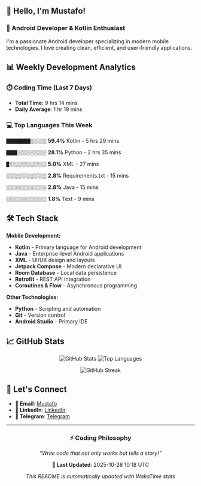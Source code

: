 ## 👋 Hello, I'm Mustafo!

### 🚀 Android Developer & Kotlin Enthusiast

I'm a passionate Android developer specializing in modern mobile technologies. I love creating clean, efficient, and user-friendly applications.

## 📊 Weekly Development Analytics

### ⏱️ Coding Time (Last 7 Days)
- **Total Time**: 9 hrs 14 mins
- **Daily Average**: 1 hr 19 mins

### 💻 Top Languages This Week


`█████████░░░░░░` **59.4%** Kotlin - 5 hrs 29 mins

`████░░░░░░░░░░░` **28.1%** Python - 2 hrs 35 mins

`█░░░░░░░░░░░░░░` **5.0%** XML - 27 mins

`░░░░░░░░░░░░░░░` **2.8%** Requirements.txt - 15 mins

`░░░░░░░░░░░░░░░` **2.8%** Java - 15 mins

`░░░░░░░░░░░░░░░` **1.8%** Text - 9 mins


## 🛠️ Tech Stack

**Mobile Development:**
- **Kotlin** - Primary language for Android development
- **Java** - Enterprise-level Android applications  
- **XML** - UI/UX design and layouts
- **Jetpack Compose** - Modern declarative UI
- **Room Database** - Local data persistence
- **Retrofit** - REST API integration
- **Coroutines & Flow** - Asynchronous programming

**Other Technologies:**
- **Python** - Scripting and automation
- **Git** - Version control
- **Android Studio** - Primary IDE

## 📈 GitHub Stats

<div align="center">

![GitHub Stats](https://github-readme-stats.vercel.app/api?username=Developer-Mustafo&show_icons=true&theme=radical&hide_border=true)
![Top Languages](https://github-readme-stats.vercel.app/api/top-langs/?username=Developer-Mustafo&layout=compact&theme=radical&hide_border=true)

![GitHub Streak](https://github-readme-streak-stats.herokuapp.com/?user=Developer-Mustafo&theme=radical&hide_border=true)

</div>

## 🤝 Let's Connect

- **📧 Email**: [Mustafo](rahim.mustafo.x@gmail.com)
- **💼 LinkedIn**: [LinkedIn](https://www.linkedin.com/in/mustafo-rahim-4a0384324)
- **📱 Telegram**: [Telegram](https://t.me/rahim_mustafo_x)

---

<div align="center">

### ⚡ Coding Philosophy
*"Write code that not only works but tells a story!"*

**📅 Last Updated**: 2025-10-28 10:18 UTC

*This README is automatically updated with WakaTime stats*

</div>
